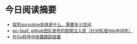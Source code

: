 # 今日阅读摘要

* [探究goroutine到底是什么，需要多少空间](https://tpaschalis.github.io/goroutines-size/)
* [go-fault: github团队发布的故障注入库（针对标准http中间件）](https://github.com/github/go-fault)
* [在Go程序中放置跟踪装置](https://gbws.io/articles/instrumentation-in-go/)
